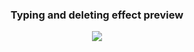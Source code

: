 <div align="center">

### Typing and deleting effect preview

![](https://i.postimg.cc/NfPWrWY1/project.gif)

</div>
